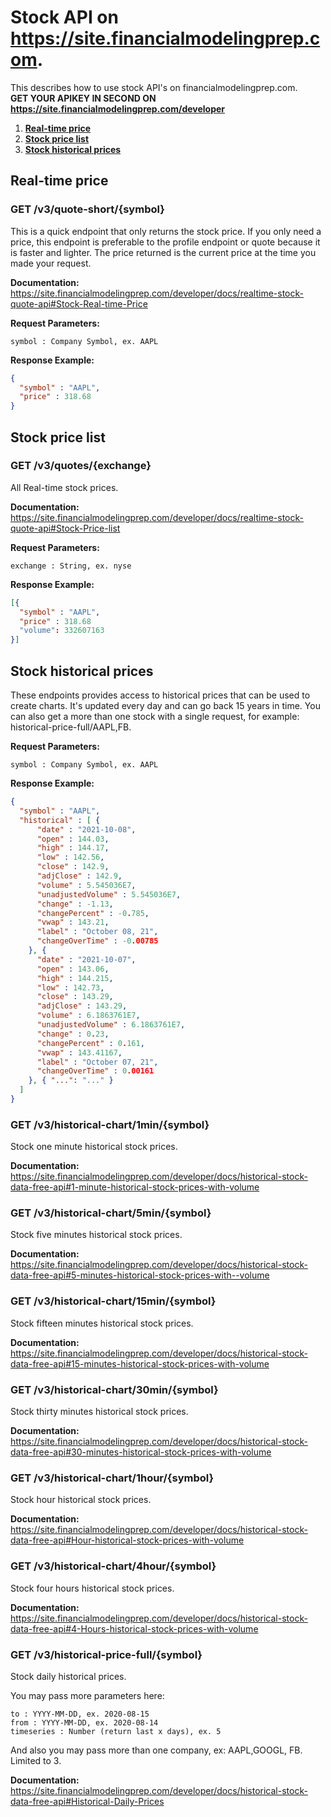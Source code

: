 # Stock API on https://site.financialmodelingprep.com.
This describes how to use stock API's on financialmodelingprep.com. <br />
**GET YOUR APIKEY IN SECOND ON https://site.financialmodelingprep.com/developer**

1. **[Real-time price](#real-time-price)**
2. **[Stock price list](#stock-price-list)**
3. **[Stock historical prices](#stock-historical-prices)**

## Real-time price

### GET /v3/quote-short/{symbol}
This is a quick endpoint that only returns the stock price. If you only need a price, this endpoint is preferable to the profile endpoint or quote because it is faster and lighter. The price returned is the current price at the time you made your request.

**Documentation:** https://site.financialmodelingprep.com/developer/docs/realtime-stock-quote-api#Stock-Real-time-Price

**Request Parameters:**

```solidity
symbol : Company Symbol, ex. AAPL
```
**Response Example:**

```json
{
  "symbol" : "AAPL",
  "price" : 318.68
}
```

## Stock price list

### GET /v3/quotes/{exchange}
All Real-time stock prices.

**Documentation:** https://site.financialmodelingprep.com/developer/docs/realtime-stock-quote-api#Stock-Price-list

**Request Parameters:**

```solidity
exchange : String, ex. nyse
```
**Response Example:**

```json
[{
  "symbol" : "AAPL",
  "price" : 318.68
  "volume": 332607163
}]
```

## Stock historical prices
These endpoints provides access to historical prices that can be used to create charts. It's updated every day and can go back 15 years in time. You can also get a more than one stock with a single request, for example: historical-price-full/AAPL,FB.

**Request Parameters:**

```solidity
symbol : Company Symbol, ex. AAPL
```

**Response Example:**

```json
{
  "symbol" : "AAPL",
  "historical" : [ {
      "date" : "2021-10-08",
      "open" : 144.03,
      "high" : 144.17,
      "low" : 142.56,
      "close" : 142.9,
      "adjClose" : 142.9,
      "volume" : 5.545036E7,
      "unadjustedVolume" : 5.545036E7,
      "change" : -1.13,
      "changePercent" : -0.785,
      "vwap" : 143.21,
      "label" : "October 08, 21",
      "changeOverTime" : -0.00785
    }, {
      "date" : "2021-10-07",
      "open" : 143.06,
      "high" : 144.215,
      "low" : 142.73,
      "close" : 143.29,
      "adjClose" : 143.29,
      "volume" : 6.1863761E7,
      "unadjustedVolume" : 6.1863761E7,
      "change" : 0.23,
      "changePercent" : 0.161,
      "vwap" : 143.41167,
      "label" : "October 07, 21",
      "changeOverTime" : 0.00161
    }, { "...": "..." }
  ]
}
```

### GET /v3/historical-chart/1min/{symbol}
Stock one minute historical stock prices.

**Documentation:** https://site.financialmodelingprep.com/developer/docs/historical-stock-data-free-api#1-minute-historical-stock-prices-with-volume

### GET /v3/historical-chart/5min/{symbol}
Stock five minutes historical stock prices.

**Documentation:** https://site.financialmodelingprep.com/developer/docs/historical-stock-data-free-api#5-minutes-historical-stock-prices-with--volume

### GET /v3/historical-chart/15min/{symbol}
Stock fifteen minutes historical stock prices.

**Documentation:** https://site.financialmodelingprep.com/developer/docs/historical-stock-data-free-api#15-minutes-historical-stock-prices-with-volume

### GET /v3/historical-chart/30min/{symbol}
Stock thirty minutes historical stock prices.

**Documentation:** https://site.financialmodelingprep.com/developer/docs/historical-stock-data-free-api#30-minutes-historical-stock-prices-with-volume

### GET /v3/historical-chart/1hour/{symbol}
Stock hour historical stock prices.

**Documentation:** https://site.financialmodelingprep.com/developer/docs/historical-stock-data-free-api#Hour-historical-stock-prices-with-volume

### GET /v3/historical-chart/4hour/{symbol}
Stock four hours historical stock prices.

**Documentation:** https://site.financialmodelingprep.com/developer/docs/historical-stock-data-free-api#4-Hours-historical-stock-prices-with-volume

### GET /v3/historical-price-full/{symbol}
Stock daily historical prices.

You may pass more parameters here:

```solidity
to : YYYY-MM-DD, ex. 2020-08-15
from : YYYY-MM-DD, ex. 2020-08-14
timeseries : Number (return last x days), ex. 5
```
And also you may pass more than one company, ex: AAPL,GOOGL, FB. Limited to 3.

**Documentation:** https://site.financialmodelingprep.com/developer/docs/historical-stock-data-free-api#Historical-Daily-Prices

